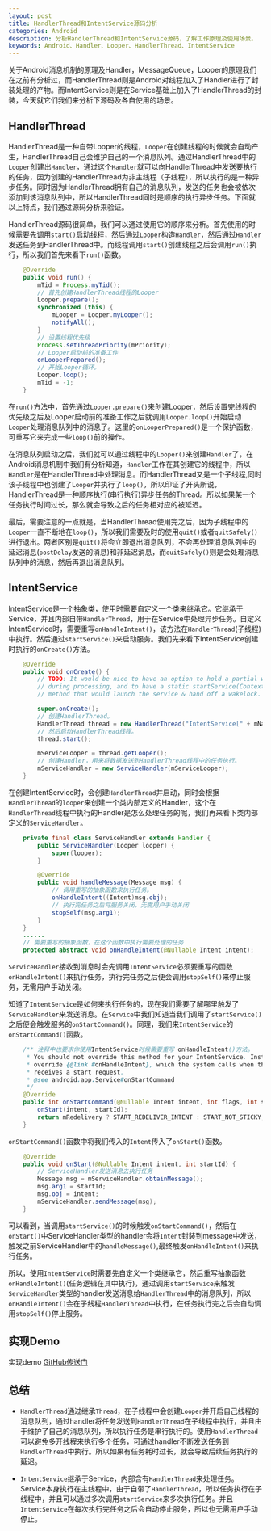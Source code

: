 ```yaml
---
layout: post
title: HandlerThread和IntentService源码分析
categories: Android
description: 分析HandlerThread和IntentService源码，了解工作原理及使用场景。
keywords: Android、Handler、Looper、HandlerThread、IntentService
---
```


关于Android消息机制的原理及Handler，MessageQueue，Looper的原理我们在之前有分析过，而HandlerThread则是Android对线程加入了Handler进行了封装处理的产物。而IntentService则是在Service基础上加入了HandlerThread的封装，今天就它们我们来分析下源码及各自使用的场景。

## HandlerThread
HandlerThread是一种自带Looper的线程，`Looper`在创建线程的时候就会自动产生，HandlerThread自己会维护自己的一个消息队列。通过HandlerThread中的`Looper`创建出`Handler`，通过这个`Handler`就可以向HandlerThread中发送要执行的任务，因为创建的HandlerThread为非主线程（子线程），所以执行的是一种异步任务。同时因为HandlerThread拥有自己的消息队列，发送的任务也会被依次添加到该消息队列中，所以HandlerThread同时是顺序的执行异步任务。下面就以上特点，我们通过源码分析来验证。  

HandlerThread源码很简单，我们可以通过使用它的顺序来分析。首先使用的时候需要先调用`start()`启动线程，然后通过`Looper`构造`Handler`，然后通过`Handler`发送任务到HandlerThread中。而线程调用`start()`创建线程之后会调用`run()`执行，所以我们首先来看下`run()`函数。


```java
    @Override
    public void run() {
        mTid = Process.myTid();
        // 首先创建HandlerThread线程的Looper
        Looper.prepare();
        synchronized (this) {
            mLooper = Looper.myLooper();
            notifyAll();
        }
        // 设置线程优先级
        Process.setThreadPriority(mPriority);
        // Looper启动前的准备工作
        onLooperPrepared();
        // 开始Looper循环。
        Looper.loop();
        mTid = -1;
    }
```

在`run()`方法中，首先通过`Looper.prepare()`来创建Looper，然后设置完线程的优先级之后及Looper启动前的准备工作之后就调用`Looper.loop()`开始启动`Looper`处理消息队列中的消息了。这里的`onLooperPrepared()`是一个保护函数，可重写它来完成一些`loop()`前的操作。  

在消息队列启动之后，我们就可以通过线程中的`Looper()`来创建`Handler`了，在Android消息机制中我们有分析知道，`Handler`工作在其创建它的线程中，所以`Handler`是在HandlerThread中处理消息。而HandlerThread又是一个子线程,同时该子线程中也创建了`Looper`并执行了`loop()`，所以印证了开头所说，HandlerThread是一种顺序执行(串行执行)异步任务的Thread。所以如果某一个任务执行时间过长，那么就会导致之后的任务相对应的被延迟。  

最后，需要注意的一点就是，当HandlerThread使用完之后，因为子线程中的`Looper`一直不断地在`loop()`，所以我们需要及时的使用`quit()`或者`quitSafely()`进行退出。两者区别是`quit()`将会立即退出消息队列，不会再处理消息队列中的延迟消息(`postDelay`发送的消息)和非延迟消息，而`quitSafely()`则是会处理消息队列中的消息，然后再退出消息队列。


## IntentService
IntentService是一个抽象类，使用时需要自定义一个类来继承它。它继承于Service，并且内部自带`HandlerThread`，用于在Service中处理异步任务。自定义IntentService时，需要重写`onHandleIntent()`，该方法在`HandlerThread`(子线程)中执行。然后通过`startService()`来启动服务。我们先来看下IntentService创建时执行的`onCreate()`方法。

```java
    @Override
    public void onCreate() {
        // TODO: It would be nice to have an option to hold a partial wakelock
        // during processing, and to have a static startService(Context, Intent)
        // method that would launch the service & hand off a wakelock.

        super.onCreate();
        // 创建HandlerThread。
        HandlerThread thread = new HandlerThread("IntentService[" + mName + "]");
        // 然后启动HandlerThread线程。
        thread.start();

        mServiceLooper = thread.getLooper();
        // 创建Handler，用来将数据发送到HandlerThread线程中的任务执行。
        mServiceHandler = new ServiceHandler(mServiceLooper);
    }
```
在创建IntentService时，会创建`HandlerThread`并启动，同时会根据`HandlerThread`的`looper`来创建一个类内部定义的Handler，这个在`HandlerThread`线程中执行的Handler是怎么处理任务的呢，我们再来看下类内部定义的`ServiceHandler`。

```java
    private final class ServiceHandler extends Handler {
        public ServiceHandler(Looper looper) {
            super(looper);
        }

        @Override
        public void handleMessage(Message msg) {
            // 调用重写的抽象函数来执行任务。
            onHandleIntent((Intent)msg.obj);
            // 执行完任务之后将服务关闭，无需用户手动关闭
            stopSelf(msg.arg1);
        }
    }
    ......
    // 需要重写的抽象函数，在这个函数中执行需要处理的任务
    protected abstract void onHandleIntent(@Nullable Intent intent);
```

`ServiceHandler`接收到消息时会先调用`IntentService`必须要重写的函数`onHandleIntent()`来执行任务，执行完任务之后便会调用`stopSelf()`来停止服务，无需用户手动关闭。  

知道了`IntentService`是如何来执行任务的，现在我们需要了解哪里触发了`ServiceHandler`来发送消息。在`Service`中我们知道当我们调用了`startService()`之后便会触发服务的`onStartCommand()`。同理，我们来`IntentService`的`onStartCommand()`函数。

```java
    /** 注释中也要求你使用IntentService时候需要重写 onHandleIntent()方法。
     * You should not override this method for your IntentService. Instead,
     * override {@link #onHandleIntent}, which the system calls when the IntentService
     * receives a start request.
     * @see android.app.Service#onStartCommand
     */
    @Override
    public int onStartCommand(@Nullable Intent intent, int flags, int startId) {
        onStart(intent, startId);
        return mRedelivery ? START_REDELIVER_INTENT : START_NOT_STICKY;
    }
```

`onStartCommand()`函数中将我们传入的`Intent`传入了`onStart()`函数。

```java
    @Override
    public void onStart(@Nullable Intent intent, int startId) {
        // ServiceHandler发送消息去执行任务
        Message msg = mServiceHandler.obtainMessage();
        msg.arg1 = startId;
        msg.obj = intent;
        mServiceHandler.sendMessage(msg);
    }
```

可以看到，当调用`startService()`的时候触发`onStartCommand()`，然后在`onStart()`中ServiceHandler类型的handler会将`Intent`封装到message中发送，触发之前ServiceHandler中的`handleMessage()`,最终触发`onHandleIntent()`来执行任务。  

所以，使用`IntentService`时需要先自定义一个类继承它，然后重写抽象函数`onHandleIntent()`(任务逻辑在其中执行)，通过调用`startService`来触发`ServiceHandler`类型的handler发送消息给`HandlerThread`中的消息队列，所以`onHandleIntent()`会在子线程`HandlerThread`中执行，在任务执行完之后会自动调用`stopSelf()`停止服务。

## 实现Demo
实现demo  [GitHub传送门](https://github.com/PeterXiaosa/practiceProject/tree/master/app/src/main/java/com/peter/practiceproject/studyitem/handlerthread)

## 总结

* `HandlerThread`通过继承`Thread`，在子线程中会创建`Looper`并开启自己线程的消息队列，通过handler将任务发送到`HandlerThread`在子线程中执行，并且由于维护了自己的消息队列，所以执行任务是串行执行的。使用`HandlerThread`可以避免多开线程来执行多个任务，可通过handler不断发送任务到`HandlerThread`中执行。所以如果有任务耗时过长，就会导致后续任务执行的延迟。

* `IntentService`继承于Service，内部含有`HandlerThread`来处理任务。Service本身执行在主线程中，由于自带了`HandlerThread`，所以任务执行在子线程中，并且可以通过多次调用`startService`来多次执行任务。并且`IntentService`在每次执行完任务之后会自动停止服务，所以也无需用户手动停止。